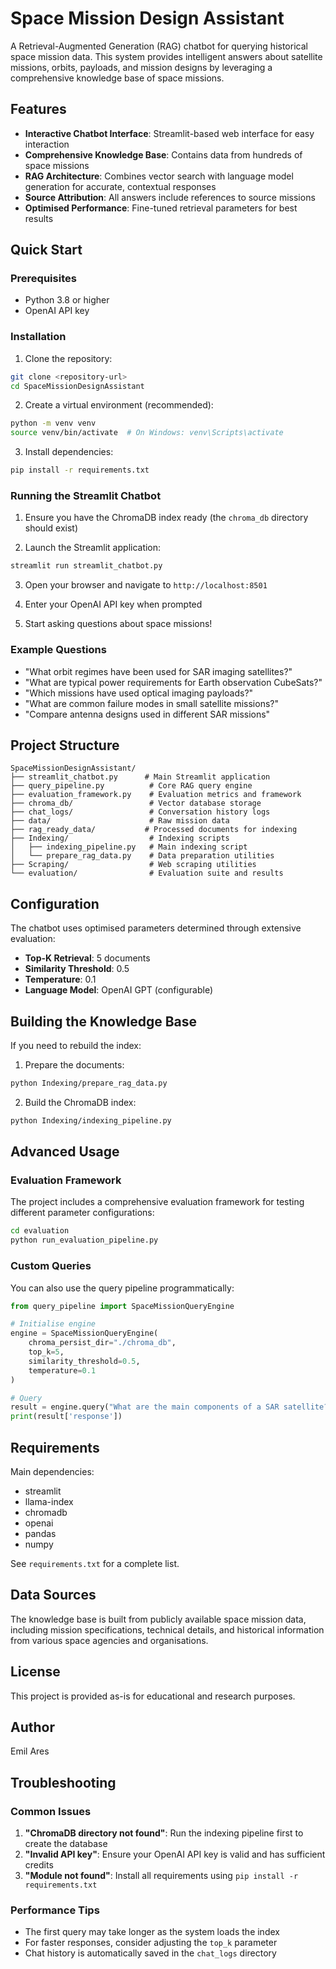  # Space Mission Design Assistant

A Retrieval-Augmented Generation (RAG) chatbot for querying historical space mission data. This system provides intelligent answers about satellite missions, orbits, payloads, and mission designs by leveraging a comprehensive knowledge base of space missions.

## Features

- **Interactive Chatbot Interface**: Streamlit-based web interface for easy interaction
- **Comprehensive Knowledge Base**: Contains data from hundreds of space missions
- **RAG Architecture**: Combines vector search with language model generation for accurate, contextual responses
- **Source Attribution**: All answers include references to source missions
- **Optimised Performance**: Fine-tuned retrieval parameters for best results

## Quick Start

### Prerequisites

- Python 3.8 or higher
- OpenAI API key

### Installation

1. Clone the repository:
```bash
git clone <repository-url>
cd SpaceMissionDesignAssistant
```

2. Create a virtual environment (recommended):
```bash
python -m venv venv
source venv/bin/activate  # On Windows: venv\Scripts\activate
```

3. Install dependencies:
```bash
pip install -r requirements.txt
```

### Running the Streamlit Chatbot

1. Ensure you have the ChromaDB index ready (the `chroma_db` directory should exist)

2. Launch the Streamlit application:
```bash
streamlit run streamlit_chatbot.py
```

3. Open your browser and navigate to `http://localhost:8501`

4. Enter your OpenAI API key when prompted

5. Start asking questions about space missions!

### Example Questions

- "What orbit regimes have been used for SAR imaging satellites?"
- "What are typical power requirements for Earth observation CubeSats?"
- "Which missions have used optical imaging payloads?"
- "What are common failure modes in small satellite missions?"
- "Compare antenna designs used in different SAR missions"

## Project Structure

```
SpaceMissionDesignAssistant/
├── streamlit_chatbot.py      # Main Streamlit application
├── query_pipeline.py          # Core RAG query engine
├── evaluation_framework.py    # Evaluation metrics and framework
├── chroma_db/                 # Vector database storage
├── chat_logs/                 # Conversation history logs
├── data/                      # Raw mission data
├── rag_ready_data/           # Processed documents for indexing
├── Indexing/                  # Indexing scripts
│   ├── indexing_pipeline.py   # Main indexing script
│   └── prepare_rag_data.py    # Data preparation utilities
├── Scraping/                  # Web scraping utilities
└── evaluation/                # Evaluation suite and results
```

## Configuration

The chatbot uses optimised parameters determined through extensive evaluation:
- **Top-K Retrieval**: 5 documents
- **Similarity Threshold**: 0.5
- **Temperature**: 0.1
- **Language Model**: OpenAI GPT (configurable)

## Building the Knowledge Base

If you need to rebuild the index:

1. Prepare the documents:
```bash
python Indexing/prepare_rag_data.py
```

2. Build the ChromaDB index:
```bash
python Indexing/indexing_pipeline.py
```

## Advanced Usage

### Evaluation Framework

The project includes a comprehensive evaluation framework for testing different parameter configurations:

```bash
cd evaluation
python run_evaluation_pipeline.py
```

### Custom Queries

You can also use the query pipeline programmatically:

```python
from query_pipeline import SpaceMissionQueryEngine

# Initialise engine
engine = SpaceMissionQueryEngine(
    chroma_persist_dir="./chroma_db",
    top_k=5,
    similarity_threshold=0.5,
    temperature=0.1
)

# Query
result = engine.query("What are the main components of a SAR satellite?")
print(result['response'])
```

## Requirements

Main dependencies:
- streamlit
- llama-index
- chromadb
- openai
- pandas
- numpy

See `requirements.txt` for a complete list.

## Data Sources

The knowledge base is built from publicly available space mission data, including mission specifications, technical details, and historical information from various space agencies and organisations.

## License

This project is provided as-is for educational and research purposes.

## Author

Emil Ares

## Troubleshooting

### Common Issues

1. **"ChromaDB directory not found"**: Run the indexing pipeline first to create the database
2. **"Invalid API key"**: Ensure your OpenAI API key is valid and has sufficient credits
3. **"Module not found"**: Install all requirements using `pip install -r requirements.txt`

### Performance Tips

- The first query may take longer as the system loads the index
- For faster responses, consider adjusting the `top_k` parameter
- Chat history is automatically saved in the `chat_logs` directory